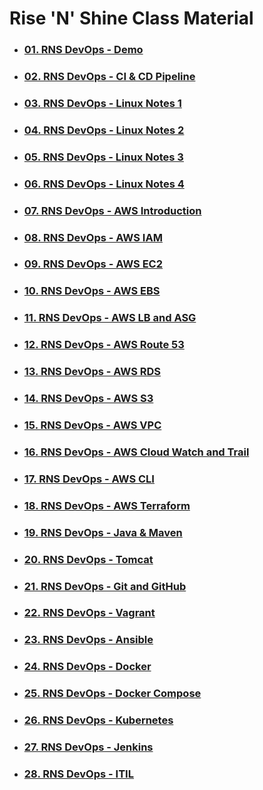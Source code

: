 # **Rise 'N' Shine** Class Material

- ### [**01. RNS DevOps - Demo**](01.RNS-DevOps-Demo)

- ### [**02. RNS DevOps - CI & CD Pipeline**](02.RNS-DevOps-CI-and-CD-Pipeline.pdf)

- ### [**03. RNS DevOps - Linux Notes 1**](03.RNS-DevOps-Linux-Notes-1.pdf)

- ### [**04. RNS DevOps - Linux Notes 2**](04.RNS-DevOps-Linux-Notes-2.pdf)

- ### [**05. RNS DevOps - Linux Notes 3**](05.RNS-DevOps-Linux-Notes-3.pdf)
    
- ### [**06. RNS DevOps - Linux Notes 4**](06.RNS-DevOps-Linux-Notes-4.pdf)

- ### [**07. RNS DevOps - AWS Introduction**](4.AWS-Introduction.pdf)

- ### [**08. RNS DevOps - AWS IAM**]()

- ### [**09. RNS DevOps - AWS EC2**]()

- ### [**10. RNS DevOps - AWS EBS**](8.DevOps-Part-1.pdf)

- ### [**11. RNS DevOps - AWS LB and ASG**](9.DevOps-Part-2.pdf)

- ### [**12. RNS DevOps - AWS Route 53**](10.DevOps-Docker.pdf)

- ### [**13. RNS DevOps - AWS RDS**](11.DevOps-Docker-Compose.pdf)

- ### [**14. RNS DevOps - AWS S3**](12.Kubernetes.pdf)

- ### [**15. RNS DevOps - AWS VPC**](6.AWS-EBS-VPC-RDS.pdf)

- ### [**16. RNS DevOps - AWS Cloud Watch and Trail**](8.DevOps-Part-1.pdf)

- ### [**17. RNS DevOps - AWS CLI**](9.DevOps-Part-2.pdf)

- ### [**18. RNS DevOps - AWS Terraform**](10.DevOps-Docker.pdf)

- ### [**19. RNS DevOps - Java & Maven**](11.DevOps-Docker-Compose.pdf)

- ### [**20. RNS DevOps - Tomcat**](12.Kubernetes.pdf)

- ### [**21. RNS DevOps - Git and GitHub**](6.AWS-EBS-VPC-RDS.pdf)

- ### [**22. RNS DevOps - Vagrant**](8.DevOps-Part-1.pdf)

- ### [**23. RNS DevOps - Ansible**](9.DevOps-Part-2.pdf)

- ### [**24. RNS DevOps - Docker**](10.DevOps-Docker.pdf)

- ### [**25. RNS DevOps - Docker Compose**](11.DevOps-Docker-Compose.pdf)

- ### [**26. RNS DevOps - Kubernetes**](12.Kubernetes.pdf)

- ### [**27. RNS DevOps - Jenkins**]()

- ### [**28. RNS DevOps - ITIL**]()
